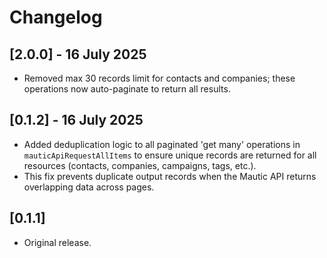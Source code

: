 # Changelog

## [2.0.0] - 16 July 2025
- Removed max 30 records limit for contacts and companies; these operations now auto-paginate to return all results.

## [0.1.2] - 16 July 2025
- Added deduplication logic to all paginated 'get many' operations in `mauticApiRequestAllItems` to ensure unique records are returned for all resources (contacts, companies, campaigns, tags, etc.).
- This fix prevents duplicate output records when the Mautic API returns overlapping data across pages.

## [0.1.1]
- Original release. 
